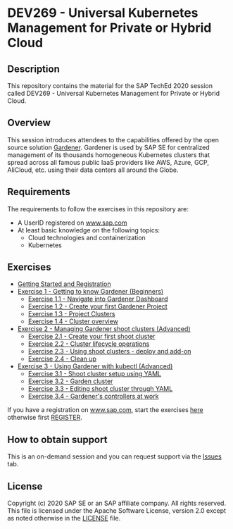 # DEV269 - Universal Kubernetes Management for Private or Hybrid Cloud

## Description

This repository contains the material for the SAP TechEd 2020 session called DEV269 - Universal Kubernetes Management for Private or Hybrid Cloud.

## Overview

This session introduces attendees to the capabilities offered by the open source solution [Gardener](https://kubernetes.io/blog/2018/05/17/gardener/). Gardener is used by SAP SE for centralized management of its thousands homogeneous Kubernetes clusters that spread across all famous public IaaS providers like AWS, Azure, GCP, AliCloud, etc. using their data centers all around the Globe.

## Requirements

The requirements to follow the exercises in this repository are:

- A UserID registered on www.sap.com
- At least basic knowledge on the following topics:
    - Cloud technologies and containerization
    - Kubernetes

## Exercises

- [Getting Started and Registration](exercises/ex0_getting_started/registration.md)
- [Exercise 1 - Getting to know Gardener (Beginners)](exercises/ex1_beginners/README.md)
    - [Exercise 1.1 - Navigate into Gardener Dashboard](exercises/ex1_beginners/01_dashboard.md)
    - [Exercise 1.2 - Create your first Gardener Project](exercises/ex1_beginners/02_create_project.md)
    - [Exercise 1.3 - Project Clusters](exercises/ex1_beginners/03_project_clusters.md)
    - [Exercise 1.4 - Cluster overview](exercises/ex1_beginners/04_cluster_overview.md)
- [Exercise 2 - Managing Gardener shoot clusters (Advanced)](exercises/ex2_advanced_ui/README.md)
    - [Exercise 2.1 - Create your first shoot cluster](exercises/ex2_advanced_ui/01_cluster_setup_ui.md)
    - [Exercise 2.2 - Cluster lifecycle operations](exercises/ex2_advanced_ui/02_cluster_ops.md)
    - [Exercise 2.3 - Using shoot clusters - deploy and add-on](exercises/ex2_advanced_ui/03_deploy_sample_addon.md)
    - [Exercise 2.4 - Clean up](exercises/ex2_advanced_ui/04_cleanup.md)
- [Exercise 3 - Using Gardener with kubectl (Advanced)](exercises/ex3_advanced_cli/README.md)
    - [Exercise 3.1 - Shoot cluster setup using YAML](exercises/ex3_advanced_cli/01_cluster_setup_yaml.md)
    - [Exercise 3.2 - Garden cluster](exercises/ex3_advanced_cli/02_garden_cluster.md)
    - [Exercise 3.3 - Editing shoot cluster through YAML](exercises/ex3_advanced_cli/03_edit_shoot.md)
    - [Exercise 3.4 - Gardener's controllers at work](exercises/ex3_advanced_cli/04_controllers_at_work.md)


If you have a registration on www.sap.com, start the exercises [here](https://gardener.ing.teched.gardener.cloud.sap/login) otherwise first [REGISTER](https://www.sap.com/registration/trial.908cb719-0e03-421c-a091-daca045f0acc.html).

## How to obtain support

This is an on-demand session and you can request support via the [Issues](../../issues) tab.

## License
Copyright (c) 2020 SAP SE or an SAP affiliate company. All rights reserved. This file is licensed under the Apache Software License, version 2.0 except as noted otherwise in the [LICENSE](LICENSES/Apache-2.0.txt) file.
